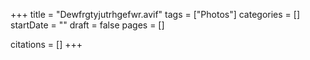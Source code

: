 +++
title = "Dewfrgtyjutrhgefwr.avif"
tags = ["Photos"]
categories = []
startDate = ""
draft = false
pages = []

citations = []
+++
